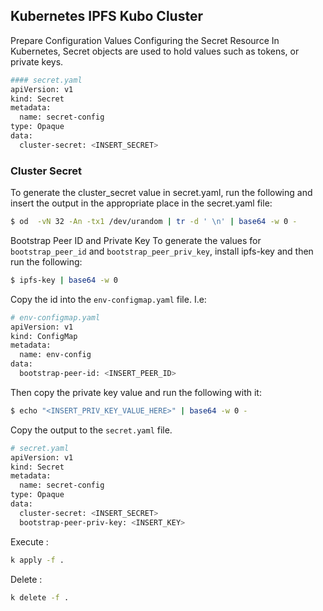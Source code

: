 ## Kubernetes IPFS Kubo Cluster

Prepare Configuration Values
Configuring the Secret Resource
In Kubernetes, Secret objects are used to hold values such as tokens, or private keys.

```bash
#### secret.yaml
apiVersion: v1
kind: Secret
metadata:
  name: secret-config
type: Opaque
data:
  cluster-secret: <INSERT_SECRET>
```

### Cluster Secret

To generate the cluster_secret value in secret.yaml, run the following and insert the output in the appropriate place in the secret.yaml file:

```bash
$ od  -vN 32 -An -tx1 /dev/urandom | tr -d ' \n' | base64 -w 0 -
```

Bootstrap Peer ID and Private Key
To generate the values for `bootstrap_peer_id` and `bootstrap_peer_priv_key`, install ipfs-key and then run the following:

```bash
$ ipfs-key | base64 -w 0
```

Copy the id into the `env-configmap.yaml` file. I.e:


```bash
# env-configmap.yaml
apiVersion: v1
kind: ConfigMap
metadata:
  name: env-config
data:
  bootstrap-peer-id: <INSERT_PEER_ID>
```

Then copy the private key value and run the following with it:

```bash
$ echo "<INSERT_PRIV_KEY_VALUE_HERE>" | base64 -w 0 -
```

Copy the output to the `secret.yaml` file.

```bash
# secret.yaml
apiVersion: v1
kind: Secret
metadata:
  name: secret-config
type: Opaque
data:
  cluster-secret: <INSERT_SECRET>
  bootstrap-peer-priv-key: <INSERT_KEY>
```

Execute : 
```bash 
k apply -f .
```

Delete :
```bash
k delete -f .
```